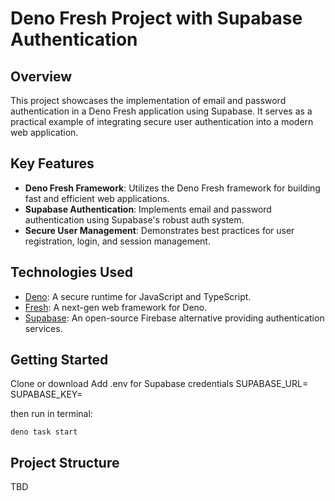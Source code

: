 # Deno Fresh Project with Supabase Authentication

## Overview

This project showcases the implementation of email and password authentication in a Deno Fresh application using Supabase. It serves as a practical example of integrating secure user authentication into a modern web application.

## Key Features

- **Deno Fresh Framework**: Utilizes the Deno Fresh framework for building fast and efficient web applications.
- **Supabase Authentication**: Implements email and password authentication using Supabase's robust auth system.
- **Secure User Management**: Demonstrates best practices for user registration, login, and session management.

## Technologies Used

- [Deno](https://deno.land/): A secure runtime for JavaScript and TypeScript.
- [Fresh](https://fresh.deno.dev/): A next-gen web framework for Deno.
- [Supabase](https://supabase.com/): An open-source Firebase alternative providing authentication services.

## Getting Started
Clone or download 
Add .env for Supabase credentials 
SUPABASE_URL=
SUPABASE_KEY= 

then run in terminal:
```
deno task start
```

## Project Structure
TBD
